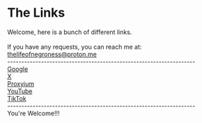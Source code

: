 # The Links
Welcome, here is a bunch of different links.
<br>
<br>
If you have any requests, you can reach me at:<br> thelifeofnegroness@proton.me
<br>-------------------------------------------------------------------
<br>
<a href=https://google.com>Google</a>
<br>
<a href=https://X.com>X</a>
<br>
<a href=https://www.proxyium.com/>Proxyium</a>
<br>
<a href=https://youtube.com/>YouTube</a>
<br>
<a href=https://tiktok.com/>TikTok</a>
<br>-------------------------------------------------------------------
<br>You're Welcome!!!
